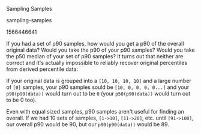 Sampling Samples

sampling-samples

1566446641

If you had a set of p90 samples, how would you get a p90 of the overall original data?
Would you take the p90 of your p90 samples?  Would you take the p50 median of your set of p90 samples?
It turns out that neither are correct and it's actually impossible to reliably recover original
percentiles from derived percentile data:

If your original data is grouped into a `[10, 10, 10, 10]` and a large number of `[0]` samples, your p90 samples
sould be `[10, 0, 0, 0, 0...]` and your `p90(p90(data))` would turn out to be `0` (your `p50(p90(data))` would
turn out to be 0 too).

Even with equal sized samples, p90 samples aren't useful for finding an overall.  If we had 10
sets of samples, `[1->10]`, `[11->20]`, etc. until `[91->100]`, our overall p90 would be 90, but our
`p90(p90(data))` would be 89.
